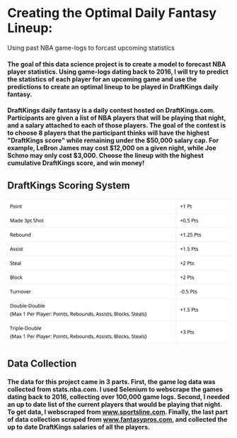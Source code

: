 # Creating the Optimal Daily Fantasy Lineup: 

Using past NBA game-logs to forcast upcoming statistics 

#### The goal of this data science project is to create a model to forecast NBA player statistics. Using game-logs dating back to 2016, I will try to predict the statistics of each player for an upcoming game and use the predictions to create an optimal lineup to be played in DraftKings daily fantasy.

#### DraftKings daily fantasy is a daily contest hosted on DraftKings.com. Participants are given a list of NBA players that will be playing that night, and a salary attached to each of those players. The goal of the contest is to choose 8 players that the participant thinks will have the highest "DraftKings score" while remaining under the $50,000 salary cap. For example, LeBron James may cost $12,000 on a given night, while Joe Schmo may only cost $3,000. Choose the lineup with the highest cumulative DraftKings score, and win money!  

## DraftKings Scoring System

![plot](./images/Screen%20Shot%202021-01-22%20at%204.17.01%20PM.png)

## Data Collection 

#### The data for this project came in 3 parts. First, the game log data was collected from stats.nba.com. I used Selenium to webscrape the games dating back to 2016, collecting over 100,000 game logs. Second, I needed an up to date list of the current players that would be playing that night. To get data, I webscraped from www.sportsline.com. Finally, the last part of data collection scraped from www.fantasypros.com, and collected the up to date DraftKings salaries of all the players. 

#### 
